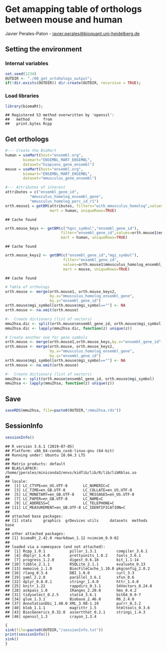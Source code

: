 Get amapping table of orthologs between mouse and human
================
Javier Perales-Paton - <javier.perales@bioquant.uni-heidelberg.de>

## Setting the environment

### Internal variables

``` r
set.seed(1234)
OUTDIR <- "./00_get_ortohologs_output";
if(!dir.exists(OUTDIR)) dir.create(OUTDIR, recursive = TRUE);
```

### Load libraries

``` r
library(biomaRt);
```

    ## Registered S3 method overwritten by 'openssl':
    ##   method      from
    ##   print.bytes Rcpp

## Get orthologs

``` r
#--- Create the BioMart
human = useMart(host="ensembl.org",
        biomart="ENSEMBL_MART_ENSEMBL", 
        dataset="hsapiens_gene_ensembl")
mouse = useMart(host="ensembl.org", 
        biomart="ENSEMBL_MART_ENSEMBL", 
        dataset="mmusculus_gene_ensembl")

#--- Attributes of interest
attributes = c("ensembl_gene_id", 
           "mmusculus_homolog_ensembl_gene", 
           "mmusculus_homolog_perc_id_r1")
orth.mouse1 = getBM(attributes, filters="with_mmusculus_homolog",values=TRUE,
                    mart = human, uniqueRows=TRUE)
```

    ## Cache found

``` r
orth.mouse_keys <- getBM(c("hgnc_symbol","ensembl_gene_id"),
                         filter="ensembl_gene_id",values=orth.mouse1$ensembl_gene_id,
                         mart = human, uniqueRows=TRUE)
```

    ## Cache found

``` r
orth.mouse_keys2 <- getBM(c("ensembl_gene_id","mgi_symbol"),
                          filter="ensembl_gene_id",
                          values=orth.mouse1$mmusculus_homolog_ensembl_gene,
                          mart = mouse, uniqueRows=TRUE)
```

    ## Cache found

``` r
# Table of orthologs
orth.mouse <- merge(orth.mouse1, orth.mouse_keys2, 
                    by.x="mmusculus_homolog_ensembl_gene",
                    by.y="ensembl_gene_id")
orth.mouse$mgi_symbol[orth.mouse$mgi_symbol==""] <- NA
orth.mouse <- na.omit(orth.mouse)

#-  Create dictionary (list of vectors)
mmu2hsa.dic <- split(orth.mouse$ensembl_gene_id, orth.mouse$mgi_symbol)
mmu2hsa.dic <- lapply(mmu2hsa.dic, function(z) unique(z))

# Create another one for gene symbols
orth.mouse <- merge(orth.mouse1,orth.mouse_keys,by.x="ensembl_gene_id",by.y="ensembl_gene_id")
orth.mouse <- merge(orth.mouse, orth.mouse_keys2, 
                    by.x="mmusculus_homolog_ensembl_gene",
                    by.y="ensembl_gene_id")
orth.mouse$mgi_symbol[orth.mouse$mgi_symbol==""] <- NA
orth.mouse <- na.omit(orth.mouse)

#-  Create dictionary (list of vectors)
mmu2hsa <- split(orth.mouse$ensembl_gene_id, orth.mouse$mgi_symbol)
mmu2hsa <- lapply(mmu2hsa, function(z) unique(z))
```

## Save

``` r
saveRDS(mmu2hsa, file=paste0(OUTDIR,"/mmu2hsa.rds"))
```

## SessionInfo

``` r
sessionInfo()
```

    ## R version 3.6.1 (2019-07-05)
    ## Platform: x86_64-conda_cos6-linux-gnu (64-bit)
    ## Running under: Ubuntu 18.04.3 LTS
    ## 
    ## Matrix products: default
    ## BLAS/LAPACK: /home/jperales/miniconda3/envs/kidfib/lib/R/lib/libRblas.so
    ## 
    ## locale:
    ##  [1] LC_CTYPE=en_US.UTF-8       LC_NUMERIC=C              
    ##  [3] LC_TIME=en_GB.UTF-8        LC_COLLATE=en_US.UTF-8    
    ##  [5] LC_MONETARY=en_GB.UTF-8    LC_MESSAGES=en_US.UTF-8   
    ##  [7] LC_PAPER=en_GB.UTF-8       LC_NAME=C                 
    ##  [9] LC_ADDRESS=C               LC_TELEPHONE=C            
    ## [11] LC_MEASUREMENT=en_GB.UTF-8 LC_IDENTIFICATION=C       
    ## 
    ## attached base packages:
    ## [1] stats     graphics  grDevices utils     datasets  methods   base     
    ## 
    ## other attached packages:
    ## [1] biomaRt_2.42.0 rmarkdown_1.12 nvimcom_0.9-82
    ## 
    ## loaded via a namespace (and not attached):
    ##  [1] Rcpp_1.0.1           pillar_1.3.1         compiler_3.6.1      
    ##  [4] dbplyr_1.4.0         prettyunits_1.0.2    tools_3.6.1         
    ##  [7] progress_1.2.0       digest_0.6.18        bit_1.1-14          
    ## [10] tibble_2.1.1         RSQLite_2.1.1        evaluate_0.13       
    ## [13] memoise_1.1.0        BiocFileCache_1.10.0 pkgconfig_2.0.2     
    ## [16] rlang_0.3.4          DBI_1.0.0            curl_3.3            
    ## [19] yaml_2.2.0           parallel_3.6.1       xfun_0.6            
    ## [22] dplyr_0.8.0.1        stringr_1.4.0        httr_1.4.0          
    ## [25] knitr_1.22           rappdirs_0.3.1       S4Vectors_0.24.0    
    ## [28] askpass_1.0          IRanges_2.20.0       hms_0.4.2           
    ## [31] tidyselect_0.2.5     stats4_3.6.1         bit64_0.9-7         
    ## [34] glue_1.3.1           Biobase_2.46.0       R6_2.4.0            
    ## [37] AnnotationDbi_1.48.0 XML_3.98-1.19        purrr_0.3.2         
    ## [40] blob_1.1.1           magrittr_1.5         htmltools_0.3.6     
    ## [43] BiocGenerics_0.32.0  assertthat_0.2.1     stringi_1.4.3       
    ## [46] openssl_1.3          crayon_1.3.4

``` r
{                                                                                                                                                                                                           
sink(file=paste0(OUTDIR,"/sessionInfo.txt"))
print(sessionInfo())
sink()
}
```
